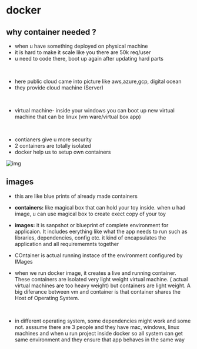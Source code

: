 # docker

## why container needed ?

- when u have something deployed on physical machine
- it  is hard to make it scale like you there are 50k req/user
- u need to code there, boot up again after updating hard parts 
<br/>

- here public cloud came into picture like aws,azure,gcp, digital ocean 
- they provide cloud machine (Server)
<br/>

- virtual machine- inside your windows you can boot up new virtual machine that can be linux (vm ware/virtual box app)
<br/>

- contianers give u more security
- 2 containers are totally isolated
- docker help us to setup own containers

![img](https://res.cloudinary.com/dncm3mid4/image/upload/v1726991457/githubreadme/c9zczirl8ui68duor6eu.png)

## images
- this are like blue prints of already made containers

- **containers:** like magical box that can hold your toy inside. when u had image, u can use magical box to create exect copy of your toy

- **images:** it is sanpshot or blueprint of complete environment for applicaion. It includes eerything like what the app needs to run such as libraries, dependencies, config etc. it kind of encapsulates the application and all requirememnts together

- COntainer is actual running instace of the environment configured by IMages
- when we run docker image, it creates a live and running container. These containers are isolated very light weight virtual machine. ( actual virtual machines are too heavy weight) but containers are light weight. A big diferance between vm and container is that container shares the Host of Operating System.

<br/>

- in different operating system, some dependencies might work and some not. asssume there are 3 people and they have mac, windows, linux machines and when u run project inside docker so all system can get same environment and they ensure that app behaves in the same way